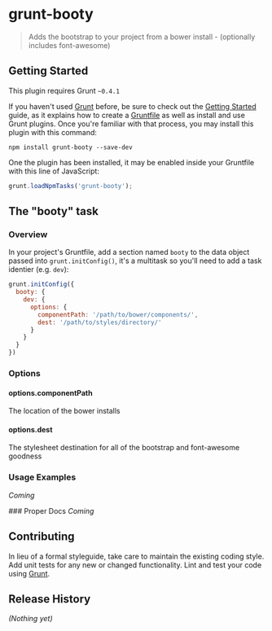 # grunt-booty

> Adds the bootstrap to your project from a bower install - (optionally includes font-awesome)

## Getting Started
This plugin requires Grunt `~0.4.1`

If you haven't used [Grunt](http://gruntjs.com/) before, be sure to check out the [Getting Started](http://gruntjs.com/getting-started) guide, as it explains how to create a [Gruntfile](http://gruntjs.com/sample-gruntfile) as well as install and use Grunt plugins. Once you're familiar with that process, you may install this plugin with this command:

```shell
npm install grunt-booty --save-dev
```

One the plugin has been installed, it may be enabled inside your Gruntfile with this line of JavaScript:

```js
grunt.loadNpmTasks('grunt-booty');
```

## The "booty" task

### Overview
In your project's Gruntfile, add a section named `booty` to the data object passed into `grunt.initConfig()`, it's a
multitask so you'll need to add a task identier (e.g. `dev`):

```js
grunt.initConfig({
  booty: {
    dev: {
      options: {
        componentPath: '/path/to/bower/components/',
        dest: '/path/to/styles/directory/'
      }
    }
  }
})
```

### Options

#### options.componentPath
The location of the bower installs

#### options.dest
The stylesheet destination for all of the bootstrap and font-awesome goodness

### Usage Examples
_Coming_

### Proper Docs
_Coming_

## Contributing
In lieu of a formal styleguide, take care to maintain the existing coding style. Add unit tests for any new or changed functionality. Lint and test your code using [Grunt](http://gruntjs.com/).

## Release History
_(Nothing yet)_

